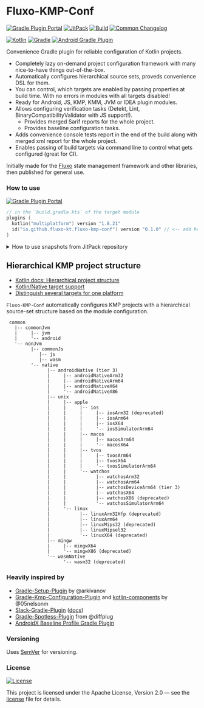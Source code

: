 # Fluxo-KMP-Conf

[![Gradle Plugin Portal][badge-plugin]][plugin]
[![JitPack][badge-jitpack]][jitpack]
[![Build](../../actions/workflows/build.yml/badge.svg)](../../actions/workflows/build.yml)
[![Common Changelog](https://common-changelog.org/badge.svg)](CHANGELOG.md)

[![Kotlin](http://img.shields.io/badge/Kotlin-1.8.20-7F52FF?logo=kotlin&logoWidth=10&logoColor=7F52FF&labelColor=2B2B2B)](https://github.com/JetBrains/Kotlin)
[![Gradle](http://img.shields.io/badge/Gradle-8.1.1-f68244?logo=gradle&labelColor=2B2B2B)](https://gradle.org/releases/)
[![Android Gradle Plugin](http://img.shields.io/badge/Android--Gradle--Plugin-8.0.2-0E3B1A?logo=android&labelColor=2B2B2B)](https://mvnrepository.com/artifact/com.android.tools.build/gradle?repo=google)

Convenience Gradle plugin for reliable configuration of Kotlin projects.

- Completely lazy on-demand project configuration framework with many nice-to-have things out-of-the-box.
- Automatically configures hierarchical source sets, proveds convenience DSL for them.
- You can control, which targets are enabled by passing properties at build time. With no errors in modules with all targets disabled!
- Ready for Android, JS, KMP, KMM, JVM or IDEA plugin modules.
- Allows configuring verification tasks (Detekt, Lint, BinaryCompatibilityValidator with JS support!).
  - Provides merged Sarif reports for the whole project.
  - Provides baseline configuration tasks.
- Adds convenience console tests report in the end of the build along with merged xml report for the whole project.
- Enables passing of build targets via command line to control what gets configured (great for CI).

Initially made for the [Fluxo][fluxo] state management framework and other libraries, then published for general use.

### How to use

[![Gradle Plugin Portal][badge-plugin]][plugin]

```kotlin
// in the `build.gradle.kts` of the target module
plugins {
  kotlin("multiplatform") version "1.8.21"
  id("io.github.fluxo-kt.fluxo-kmp-conf") version "0.1.0" // <-- add here
}
```

<details>
<summary>How to use snapshots from JitPack repository</summary>

[![JitPack][badge-jitpack]][jitpack]

```kotlin
// in the `build.gradle.kts` of the target module
plugins {
  kotlin("multiplatform") version "1.8.21"
  id("io.github.fluxo-kt.fluxo-kmp-conf") // <-- add here, no version needed for jitpack usage
}
```

```kotlin
// in the `settings.gradle.kts` of the project
pluginManagement {
  repositories {
    gradlePluginPortal()
    maven("https://jitpack.io") // <-- add jitpack repo
  }
  resolutionStrategy.eachPlugin {
    if (requested.id.toString() == "io.github.fluxo-kt.fluxo-kmp-conf")
      useModule("com.github.fluxo-kt.fluxo-kmp-conf:fluxo-kmp-conf:d29a9564b4") // <-- specify version or commit
  }
}
```

</details>

## Hierarchical KMP project structure

- [Kotlin docs: Hierarchical project structure](https://kotlinlang.org/docs/multiplatform-hierarchy.html)
- [Kotlin/Native target support](https://kotlinlang.org/docs/native-target-support.html)
- [Distinguish several targets for one platform](https://kotlinlang.org/docs/multiplatform-set-up-targets.html#distinguish-several-targets-for-one-platform)

`Fluxo-KMP-Conf` automatically configures KMP projects with a hierarchical source-set structure based on the module configuration.

```text
 common
   |-- commonJvm
   |     |-- jvm
   |     '-- android
   '-- nonJvm
         |-- commonJs
            |-- js
            |-- wasm
         '-- native
               |-- androidNative (tier 3)
               |     |-- androidNativeArm32
               |     |-- androidNativeArm64
               |     |-- androidNativeX64
               |     '-- androidNativeX86
               |-- unix
               |     |-- apple
               |     |     |-- ios
               |     |     |     |-- iosArm32 (deprecated)
               |     |     |     |-- iosArm64
               |     |     |     |-- iosX64
               |     |     |     '-- iosSimulatorArm64
               |     |     |-- macos
               |     |     |     |-- macosArm64
               |     |     |     '-- macosX64
               |     |     |-- tvos
               |     |     |     |-- tvosArm64
               |     |     |     |-- tvosX64
               |     |     |     '-- tvosSimulatorArm64
               |     |     '-- watchos
               |     |           |-- watchosArm32
               |     |           |-- watchosArm64
               |     |           |-- watchosDeviceArm64 (tier 3)
               |     |           |-- watchosX64
               |     |           |-- watchosX86 (deprecated)
               |     |           '-- watchosSimulatorArm64
               |     '-- linux
               |           |-- linuxArm32Hfp (deprecated)
               |           |-- linuxArm64
               |           |-- linuxMips32 (deprecated)
               |           |-- linuxMipsel32
               |           '-- linuxX64 (deprecated)
               |-- mingw
               |     |-- mingwX64
               |     '-- mingwX86 (deprecated)
               '-- wasmNative
                     '-- wasm32 (deprecated)
```


### Heavily inspired by

* [Gradle-Setup-Plugin](https://github.com/arkivanov/gradle-setup-plugin) by @arkivanov
* [Gradle-Kmp-Configuration-Plugin](https://github.com/05nelsonm/gradle-kmp-configuration-plugin)
  and [kotlin-components](https://github.com/05nelsonm/kotlin-components/tree/6286792/includeBuild/kmp/src/main/kotlin/io/matthewnelson/kotlin/components/kmp)
  by @05nelsonm
* [Slack-Gradle-Plugin](https://github.com/slackhq/slack-gradle-plugin) ([docs](https://slackhq.github.io/slack-gradle-plugin/))
* [Gradle-Spotless-Plugin](https://github.com/diffplug/spotless/tree/main/plugin-gradle) from @diffplug
* [AndroidX Baseline Profile Gradle Plugin](https://github.com/androidx/androidx/blob/7222fd3/benchmark/baseline-profile-gradle-plugin/src/main/kotlin/androidx/baselineprofile/gradle/utils/AgpPlugin.kt)

### Versioning

Uses [SemVer](http://semver.org/) for versioning.

### License

[![License](https://img.shields.io/badge/License-Apache%202.0-blue.svg)](LICENSE)

This project is licensed under the Apache License, Version 2.0 — see the
[license](LICENSE) file for details.

[plugin]: https://plugins.gradle.org/plugin/io.github.fluxo-kt.fluxo-kmp-conf

[badge-plugin]: https://img.shields.io/gradle-plugin-portal/v/io.github.fluxo-kt.fluxo-kmp-conf?label=Gradle%20Plugin&logo=gradle

[jitpack]: https://www.jitpack.io/#fluxo-kt/fluxo-kmp-conf

[badge-jitpack]: https://www.jitpack.io/v/fluxo-kt/fluxo-kmp-conf.svg

[fluxo]: https://github.com/fluxo-kt/fluxo
